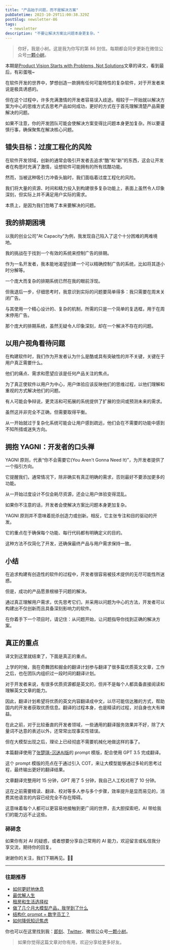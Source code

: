 ```yaml
---
title: "产品始于问题，而不是解决方案"
pubDatetime: 2023-10-29T11:00:38.329Z
postSlug: newsletter-86
tags:
  - newsletter
description: "不要让解决方案比问题本身更复杂。"
---
```


> 你好，我是小树。这是我为你写的第 86 封信。每期都会同步更新在微信公众号[一颗小树](https://weixin.sogou.com/weixin?query=a_warm_tree)。

本期是[Product Vision Starts with Problems, Not Solutions](https://blog.visionarycto.com/p/product-vision-starts-with-problems)文章的译文，看到最后，有彩蛋哦~

在软件开发的世界中，梦想创造一款拥有任何可能特性的复杂软件，对于开发者来说是极具诱惑的。

但在这个过程中，许多充满激情的开发者容易误入歧途。相较于一开始就以解决方案为中心的思维方式去思考产品如何成功，更好的方式在于首先理解清楚产品需要解决的问题。

如果不注意，你的开发团队可能会使解决方案变得比问题本身更加复杂。所以要谨慎行事，确保聚焦在解决核心问题。

## 错失目标：过度工程化的风险

在软件开发领域，创新的通常会吸引开发者去追求“酷”和“新”的东西，这会让开发者在构思时充满了激情，设想软件可能拥有的所有炫酷功能。

然而，当被这种吸引力冲昏头脑时，我们面临着过度工程化的风险。

我们将大量的资源、时间和精力投入到构建很多复杂功能上，表面上虽然令人印象深刻，但实际上并不满足用户实际的需求。

本质上，是因为我们忽略了本来要解决的问题。

## 我的排期困境

以我的创业公司“At Capacity”为例，我发现自己陷入了这个十分困难的两难境地。

我的挑战在于找到一个有效的系统来控制广告的排期。

作为一名开发者，我本能地渴望创建一个可以精确控制广告的系统，比如将其逐小时分解等。

一个庞大而复杂的排期系统已然在我的眼前浮现。

但我退后一步，仔细思考时，我意识到实际的问题要简单得多：我只需要在周末关闭广告。

与其使用一个精心设计的、复杂的机制，所需的只是一个简单的复选框，用于在周末停用广告。

那个庞大的排期系统，虽然无疑令人印象深刻，却在一个解决不存在的问题。

## 以用户视角看待问题

在构建软件时，我们作为开发者认为什么是酷或具有突破性的并不关键，关键在于用户真正需要什么。

他们的痛点、需求和愿望应该是任何产品关注的焦点。

为了真正使软件以用户为中心，用户体验应该反映他们的思维过程，以他们理解和重视的方式解决他们的问题。

有人可能会争辩说，更灵活和可拓展的系统提供了扩展的空间或预测未来的需求。

虽然这并非完全不正确，但需要取得平衡。

从一开始就过于复杂化系统可能会让用户感到疏远，他们会在不需要的功能中感到不知所措或迷失方向。

## 拥抱 YAGNI：开发者的口头禅

YAGNI 原则，代表“你不会需要它(You Aren't Gonna Need It)”，为开发者提供了一个指引方向。

它提醒我们，通常情况下，除非确实有真正明确的需求，否则最好不要添加更多的功能。

从一开始过度设计不仅会耗尽资源，还会让用户体验变得混乱。

如果你不注意的话，开发者会使解决方案比问题本身更加复杂。

YAGNI 原则并不意味着扼杀创造力或创新。相反，它主张专注和目的驱动的开发。

它的重点在于确保每个功能、每行代码都有明确定义的目的。

这种方法不仅简化了开发，还确保最终产品与用户需求保持一致。

## 小结

在追求构建有创造性的软件的过程中，开发者很容易被技术提供的无尽可能性所迷惑。

但是，成功的产品愿景根植于问题的解决。

通过真正理解用户需求，优先思考它们，并采用以问题为中心的方法，开发者可以构建出不仅创新而且具备深刻影响力的软件。

在你着手下一个项目时，请记住：从问题开始，让问题指导你找到正确的解决方案。

## 真正的重点

译文到这里就结束了，下面是真正的重点。

上学的时候，我在奇舞团和掘金的翻译计划参与翻译了很多篇优质英文文章，工作之后，也在团队内组织过一段时间的翻译计划。

对于开发者来说，有很多优质资源都是英文的，但并不是每个人都具备直接阅读和理解英文文章的能力。

因此，翻译计划希望将优质的英文内容翻译成中文，以尽可能信达雅的方式，帮助国内的开发者获取优质信息。翻译的过程本身，也是精读的过程，对自身也大有裨益。

在此之前，对于比较垂直的开发者领域，一些通用的翻译服务效果并不好，除了大量词不达意的表述以外，还常常出现事实性错误。

但在大模型出现之后，理论上已经彻底不需要机械化地做这样的事了。

本篇翻译使用了[张楚琪-沉迷AI版](https://web.okjike.com/originalPost/653b7f19aa7d4f2b30c4fff2)的 prompt 模版，配合使用 GPT 3.5 完成翻译。

这个 prompt 模版的亮点在于通过引入 COT，来让大模型能够通过多轮的思考过程，最终输出更好的翻译结果。

文章翻译完整用时 15 分钟，GPT 用了 5 分钟，我自己人工校对用了 10 分钟。

这在之前需要精读、翻译、校对等多人参与多个步骤，效率提升是显而易见的，消费其他语言的内容已经完全不存在障碍。

这意味着每个人都可以更容易地接触到更广阔的世界，去大胆探索吧，AI 带给我们的能力远不止这些。

### 碎碎念

如果你有对 AI 的疑惑，或者想要分享自己常用的 AI 能力，欢迎留言或私信我分享交流，期待你的回复。

谢谢你的关注，我们下期再见。👋🏻

---

### 往期推荐

- [如何更好地休息](https://mp.weixin.qq.com/s/nbYs0vdCPeKQcmLSJ3Id-A)
- [最优解人生](https://mp.weixin.qq.com/s/KGfBZQwVOqe1vyc2-Vuvmw)
- [租房和生活选择权](https://mp.weixin.qq.com/s/r9bwut24cnqEX_piyjid5Q)
- [做了几个月大模型产品，我学到了什么](https://mp.weixin.qq.com/s/3b6FABhlkNY20hA_gVJsnw)
- [结构化 prompt = 数字员工？](https://mp.weixin.qq.com/s/pAjM2BG2S49Pp0uc1ocZSA)
- [如何降低知识焦虑](https://mp.weixin.qq.com/s/1zbdWLiCksXQeXfV3GhVDg)

你也可以在这里找到我：[即刻](https://okjk.co/3Vsn5T)、[Twitter](https://twitter.com/yeshu_in_future)、微信公众号[一颗小树](https://weixin.sogou.com/weixin?query=a_warm_tree)。

> 如果你觉得这篇文章对你有用，欢迎分享给更多好友。
